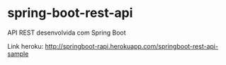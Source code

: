 # spring-boot-rest-api
API REST desenvolvida com Spring Boot

Link heroku: http://springboot-rapi.herokuapp.com/springboot-rest-api-sample

